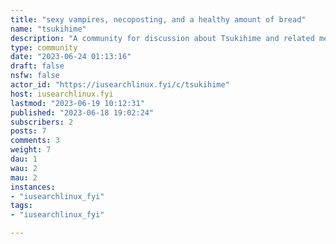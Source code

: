 ```yaml
---
title: "sexy vampires, necoposting, and a healthy amount of bread" 
name: "tsukihime"
description: "A community for discussion about Tsukihime and related media, this includes the original vn, manga, remake, melty blood, and more.**Rules**1. Content should be related to Tsukihime (fate, KnK, Mahoyo, and DDD is seen as off topic unless the discussion tied back to tsukihime)2. No sexual loli/shota, gore, and NSFL content (this mainly applies to images, audio, and video; discussion is fine as long as it is done respectfully)3. Mark NSFW4. Be civilDays since last vampire incident: `0`"
type: community
date: "2023-06-24 01:13:16"
draft: false
nsfw: false
actor_id: "https://iusearchlinux.fyi/c/tsukihime"
host: iusearchlinux.fyi
lastmod: "2023-06-19 10:12:31"
published: "2023-06-18 19:02:24"
subscribers: 2
posts: 7
comments: 3
weight: 7
dau: 1
wau: 2
mau: 2
instances:
- "iusearchlinux_fyi"
tags: 
- "iusearchlinux_fyi"

---
```

